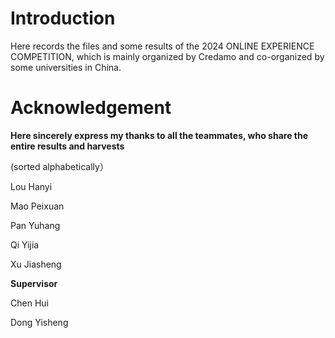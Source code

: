 # Introduction

Here records the files and some results of the 2024 ONLINE EXPERIENCE COMPETITION, which is mainly organized by Credamo and co-organized by some universities in China. 

# Acknowledgement

**Here sincerely express my thanks to all the teammates, who share the entire results and harvests**

(sorted alphabetically）

Lou Hanyi

Mao Peixuan

Pan Yuhang

Qi Yijia

Xu Jiasheng

**Supervisor**

Chen Hui

Dong Yisheng

